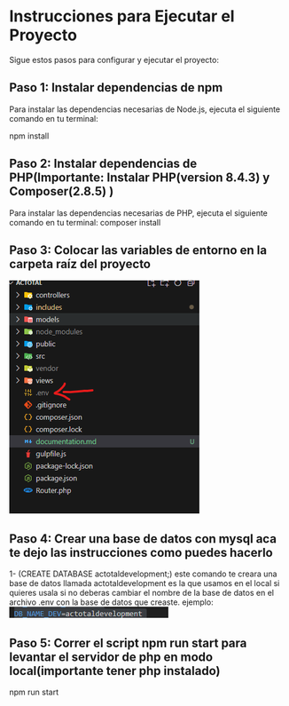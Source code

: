 # Instrucciones para Ejecutar el Proyecto

Sigue estos pasos para configurar y ejecutar el proyecto:

## Paso 1: Instalar dependencias de npm

Para instalar las dependencias necesarias de Node.js, ejecuta el siguiente comando en tu terminal:

npm install
## Paso 2: Instalar dependencias de PHP(Importante: Instalar PHP(version 8.4.3) y Composer(2.8.5) )
Para instalar las dependencias necesarias de PHP, ejecuta el siguiente comando en tu terminal:
composer install

## Paso 3: Colocar las variables de entorno en la carpeta raíz del proyecto
![alt text](image.png)
## Paso 4: Crear una base de datos con mysql aca te dejo las instrucciones como puedes hacerlo
1- (CREATE DATABASE actotaldevelopment;) este comando te creara una base de datos llamada actotaldevelopment es la que usamos en el local si quieres usala si no
deberas cambiar el nombre de la base de datos en el archivo .env con la base de datos que creaste. ejemplo:
![alt text](image-1.png)
## Paso 5: Correr el script npm run start para levantar el servidor de php en modo local(importante tener php instalado)
npm run start